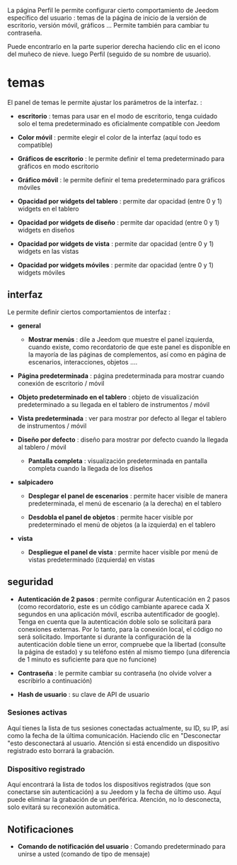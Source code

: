 La página Perfil le permite configurar cierto comportamiento de
Jeedom específico del usuario : temas de la página de inicio de la
versión de escritorio, versión móvil, gráficos ... Permite
también para cambiar tu contraseña.

Puede encontrarlo en la parte superior derecha haciendo clic en el icono del muñeco de nieve.
luego Perfil (seguido de su nombre de usuario).

temas
======

El panel de temas le permite ajustar los parámetros de la interfaz. :

-   **escritorio** : temas para usar en el modo de escritorio, tenga cuidado solo
    el tema predeterminado es oficialmente compatible con Jeedom

-   **Color móvil** : permite elegir el color de la interfaz
    (aquí todo es compatible)

-   **Gráficos de escritorio** : le permite definir el tema predeterminado para
    gráficos en modo escritorio

-   **Gráfico móvil** : le permite definir el tema predeterminado para
    gráficos móviles

-   **Opacidad por widgets del tablero** : permite dar opacidad
    (entre 0 y 1) widgets en el tablero

-   **Opacidad por widgets de diseño** : permite dar opacidad
    (entre 0 y 1) widgets en diseños

-   **Opacidad por widgets de vista** : permite dar opacidad (entre
    0 y 1) widgets en las vistas

-   **Opacidad por widgets móviles** : permite dar opacidad
    (entre 0 y 1) widgets móviles

interfaz
---------

Le permite definir ciertos comportamientos de interfaz :

-   **general**

    -   **Mostrar menús** : dile a Jeedom que muestre el panel
        izquierda, cuando existe, como recordatorio de que este panel es
        disponible en la mayoría de las páginas de complementos, así como en
        página de escenarios, interacciones, objetos ....

-   **Página predeterminada** : página predeterminada para mostrar cuando
    conexión de escritorio / móvil

-   **Objeto predeterminado en el tablero** : objeto de visualización predeterminado
    a su llegada en el tablero de instrumentos / móvil

-   **Vista predeterminada** : ver para mostrar por defecto al llegar
    el tablero de instrumentos / móvil

-   **Diseño por defecto** : diseño para mostrar por defecto cuando
    la llegada al tablero / móvil

    -   **Pantalla completa** : visualización predeterminada en pantalla completa cuando
        la llegada de los diseños

-   **salpicadero**

    -   **Desplegar el panel de escenarios** : permite hacer visible
        de manera predeterminada, el menú de escenario (a la derecha) en el tablero

    -   **Desdobla el panel de objetos** : permite hacer visible por
        predeterminado el menú de objetos (a la izquierda) en el tablero

-   **vista**

    -   **Despliegue el panel de vista** : permite hacer visible por
        menú de vistas predeterminado (izquierda) en vistas

seguridad
--------

-   **Autenticación de 2 pasos** : permite configurar
    Autenticación en 2 pasos (como recordatorio, este es un código cambiante
    aparece cada X segundos en una aplicación móvil, escriba
    autentificador de google). Tenga en cuenta que la autenticación doble solo se solicitará para conexiones externas. Por lo tanto, para la conexión local, el código no será solicitado. Importante si durante la configuración de la autenticación doble tiene un error, compruebe que la libertad (consulte la página de estado) y su teléfono estén al mismo tiempo (una diferencia de 1 minuto es suficiente para que no funcione)

-   **Contraseña** : le permite cambiar su contraseña (no
    olvide volver a escribirlo a continuación)

-   **Hash de usuario** : su clave de API de usuario

### Sesiones activas

Aquí tienes la lista de tus sesiones conectadas actualmente, su ID,
su IP, así como la fecha de la última comunicación. Haciendo clic en
"Desconectar "esto desconectará al usuario. Atención si está encendido
un dispositivo registrado esto borrará la grabación.

### Dispositivo registrado

Aquí encontrará la lista de todos los dispositivos registrados (que son
conectarse sin autenticación) a su Jeedom y la fecha de
último uso. Aquí puede eliminar la grabación de un
periférica. Atención, no lo desconecta, solo evitará
su reconexión automática.

Notificaciones
-------------

-   **Comando de notificación del usuario** : Comando predeterminado para
    unirse a usted (comando de tipo de mensaje)
